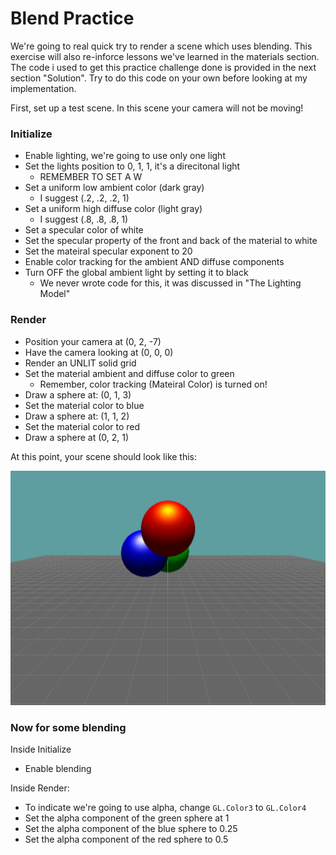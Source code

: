 # Blend Practice

We're going to real quick try to render a scene which uses blending. This exercise will also re-inforce lessons we've learned in the materials section. The code i used to get this practice challenge done is provided in the next section "Solution". Try to do this code on your own before looking at my implementation.

First, set up a test scene. In this scene your camera will not be moving!

### Initialize

* Enable lighting, we're going to use only one light
* Set the lights position to 0, 1, 1, it's a direcitonal light
  * REMEMBER TO SET A W 
* Set a uniform low ambient color (dark gray)
  * I suggest (.2, .2, .2, 1) 
* Set a uniform high diffuse color (light gray)
  * I suggest (.8, .8, .8, 1) 
* Set a specular color of white
* Set the specular property of the front and back of the material to white
* Set the mateiral specular exponent to 20
* Enable color tracking for the ambient AND diffuse components
* Turn OFF the global ambient light by setting it to black
  * We never wrote code for this, it was discussed in "The Lighting Model"

### Render

* Position your camera at (0, 2, -7)
* Have the camera looking at (0, 0, 0)
* Render an UNLIT solid grid
* Set the material ambient and diffuse color to green
  * Remember, color tracking (Mateiral Color) is turned on!
* Draw a sphere at: (0, 1, 3)
* Set the material color to blue
* Draw a sphere at: (1, 1, 2)
* Set the material color to red
* Draw a sphere at (0, 2, 1)

At this point, your scene should look like this:

![B1](blend1.png)

### Now for some blending

Inside Initialize
* Enable blending

Inside Render: 
* To indicate we're going to use alpha, change ```GL.Color3``` to ```GL.Color4```
* Set the alpha component of the green sphere at 1
* Set the alpha component of the blue sphere to 0.25
* Set the alpha component of the red sphere to 0.5